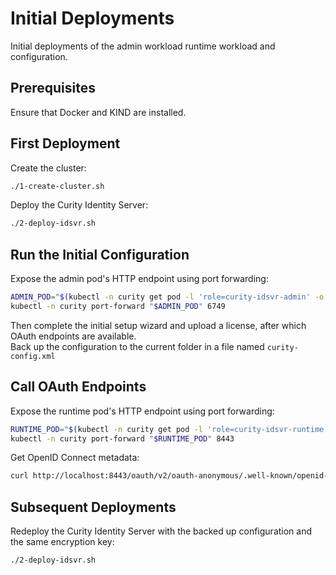 # Initial Deployments

Initial deployments of the admin workload runtime workload and configuration.

## Prerequisites

Ensure that Docker and KIND are installed.

## First Deployment

Create the cluster:

```bash
./1-create-cluster.sh
```

Deploy the Curity Identity Server:

```bash
./2-deploy-idsvr.sh
```

## Run the Initial Configuration

Expose the admin pod's HTTP endpoint using port forwarding:

```bash
ADMIN_POD="$(kubectl -n curity get pod -l 'role=curity-idsvr-admin' -o jsonpath='{.items[0].metadata.name}')"
kubectl -n curity port-forward "$ADMIN_POD" 6749
```

Then complete the initial setup wizard and upload a license, after which OAuth endpoints are available.\
Back up the configuration to the current folder in a file named `curity-config.xml`

## Call OAuth Endpoints

Expose the runtime pod's HTTP endpoint using port forwarding:

```bash
RUNTIME_POD="$(kubectl -n curity get pod -l 'role=curity-idsvr-runtime' -o jsonpath='{.items[0].metadata.name}' | tail -n 1)"
kubectl -n curity port-forward "$RUNTIME_POD" 8443
```

Get OpenID Connect metadata:

```bash
curl http://localhost:8443/oauth/v2/oauth-anonymous/.well-known/openid-configuration
```

## Subsequent Deployments

Redeploy the Curity Identity Server with the backed up configuration and the same encryption key:

```bash
./2-deploy-idsvr.sh
```

